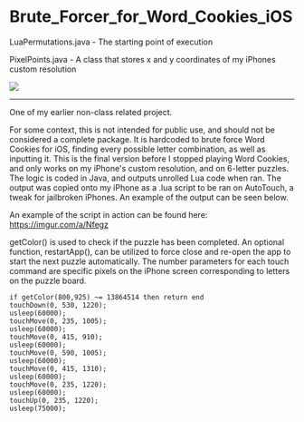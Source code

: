 # Brute_Forcer_for_Word_Cookies_iOS

LuaPermutations.java - The starting point of execution

PixelPoints.java - A class that stores x and y coordinates of my iPhones custom resolution

![](https://i.imgur.com/VNpCFNP.gif)

---
One of my earlier non-class related project. 

For some context, this is not intended for public use, and should not be considered a complete package. It is hardcoded to brute force Word Cookies for iOS, finding every possible letter combination, as well as inputting it. This is the final version before I stopped playing Word Cookies, and only works on my iPhone's custom resolution, and on 6-letter puzzles. The logic is coded in Java, and outputs unrolled Lua code when ran. The output was copied onto my iPhone as a .lua script to be ran on AutoTouch, a tweak for jailbroken iPhones. An example of the output can be seen below.

An example of the script in action can be found here: https://imgur.com/a/Nfegz

getColor() is used to check if the puzzle has been completed. An optional function, restartApp(), can be utilized to force close and re-open the app to start the next puzzle automatically. The number parameters for each touch command are specific pixels on the iPhone screen corresponding to letters on the puzzle board.
```
if getColor(800,925) ~= 13864514 then return end
touchDown(0, 530, 1220);
usleep(60000);
touchMove(0, 235, 1005);
usleep(60000);
touchMove(0, 415, 910);
usleep(60000);
touchMove(0, 590, 1005);
usleep(60000);
touchMove(0, 415, 1310);
usleep(60000);
touchMove(0, 235, 1220);
usleep(60000);
touchUp(0, 235, 1220);
usleep(75000);
```
